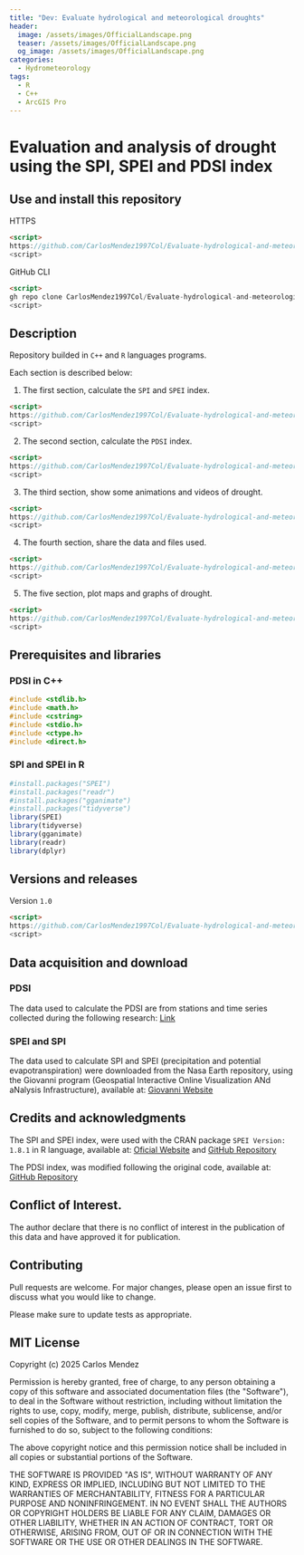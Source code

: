 ```yaml
---
title: "Dev: Evaluate hydrological and meteorological droughts"
header:
  image: /assets/images/OfficialLandscape.png
  teaser: /assets/images/OfficialLandscape.png
  og_image: /assets/images/OfficialLandscape.png
categories:
  - Hydrometeorology
tags:
  - R
  - C++
  - ArcGIS Pro
---
```


# Evaluation and analysis of drought using the SPI, SPEI and PDSI index

## Use and install this repository

HTTPS
```html
<script>
https://github.com/CarlosMendez1997Col/Evaluate-hydrological-and-meteorological-droughts-using-C-and-R.git
<script>
```

GitHub CLI
```html
<script>
gh repo clone CarlosMendez1997Col/Evaluate-hydrological-and-meteorological-droughts-using-C-and-R
<script>
```

## Description

Repository builded in `C++` and `R` languages programs. 

Each section is described below:

1. The first section, calculate the `SPI` and `SPEI` index.
```html
<script>
https://github.com/CarlosMendez1997Col/Evaluate-hydrological-and-meteorological-droughts-using-C-and-R/tree/main/1.%20The%20SPEI%20and%20SPI%20index
<script>
```
2. The second section, calculate the `PDSI` index.
```html
<script>
https://github.com/CarlosMendez1997Col/Evaluate-hydrological-and-meteorological-droughts-using-C-and-R/tree/main/2.%20Palmer%20Drought%20Severity%20Index%20(PDSI)
<script>
```
3. The third section, show some animations and videos of drought.
```html
<script>
https://github.com/CarlosMendez1997Col/Evaluate-hydrological-and-meteorological-droughts-using-C-and-R/tree/main/3.%20Animations%20and%20videos
<script>
```
4. The fourth section, share the data and files used.
```HTML
<script>
https://github.com/CarlosMendez1997Col/Evaluate-hydrological-and-meteorological-droughts-using-C-and-R/tree/main/4.%20Data%20and%20files
<script>
```
5. The five section, plot maps and graphs of drought.
```HTML
<script>
https://github.com/CarlosMendez1997Col/Evaluate-hydrological-and-meteorological-droughts-using-C-and-R/tree/main/5.%20Maps%20and%20graphs
<script>
```
## Prerequisites and libraries

### PDSI in C++

```C++
#include <stdlib.h>
#include <math.h>
#include <cstring>
#include <stdio.h>
#include <ctype.h>
#include <direct.h> 

```
### SPI and SPEI in R

```R
#install.packages("SPEI")
#install.packages("readr")
#install.packages("gganimate")
#install.packages("tidyverse")
library(SPEI)
library(tidyverse)
library(gganimate)
library(readr)
library(dplyr)

```
## Versions and releases

Version `1.0`

```html
<script>
https://github.com/CarlosMendez1997Col/Evaluate-hydrological-and-meteorological-droughts-using-C-and-R/commits/Version1.0
<script>
```

## Data acquisition and download

### PDSI 

The data used to calculate the PDSI are from stations and time series collected during the following research: [Link](https://repository.udistrital.edu.co/items/de3ecda1-01ec-4203-a938-1969240f6d24)

### SPEI and SPI 

The data used to calculate SPI and SPEI (precipitation and potential evapotranspiration) were downloaded from the Nasa Earth repository, using the Giovanni program (Geospatial Interactive Online Visualization ANd aNalysis Infrastructure), available at: [Giovanni Website](https://giovanni.gsfc.nasa.gov/giovanni/)

## Credits and acknowledgments

The SPI and SPEI index, were used with the CRAN package `SPEI Version: 1.8.1` in R language, available at: [Oficial Website](https://cran.r-project.org/web/packages/SPEI/index.html) and [GitHub Repository](https://github.com/sbegueria/SPEI)

The PDSI index, was modified following the original code, available at: [GitHub Repository](https://github.com/cszang/pdsi/blob/master/exec/scpdsi.cpp) 

## Conflict of Interest.

The author declare that there is no conflict of interest in the publication of this data and have approved it for publication.

## Contributing

Pull requests are welcome. For major changes, please open an issue first to discuss what you would like to change.

Please make sure to update tests as appropriate. 

## MIT License

Copyright (c) 2025 Carlos Mendez

Permission is hereby granted, free of charge, to any person obtaining a copy of this software and associated documentation files (the "Software"), to deal in the Software without restriction, including without limitation the rights to use, copy, modify, merge, publish, distribute, sublicense, and/or sell copies of the Software, and to permit persons to whom the Software is furnished to do so, subject to the following conditions:

The above copyright notice and this permission notice shall be included in all copies or substantial portions of the Software.

THE SOFTWARE IS PROVIDED "AS IS", WITHOUT WARRANTY OF ANY KIND, EXPRESS OR IMPLIED, INCLUDING BUT NOT LIMITED TO THE WARRANTIES OF MERCHANTABILITY, FITNESS FOR A PARTICULAR PURPOSE AND NONINFRINGEMENT. IN NO EVENT SHALL THE AUTHORS OR COPYRIGHT HOLDERS BE LIABLE FOR ANY CLAIM, DAMAGES OR OTHER LIABILITY, WHETHER IN AN ACTION OF CONTRACT, TORT OR OTHERWISE, ARISING FROM, OUT OF OR IN CONNECTION WITH THE SOFTWARE OR THE USE OR OTHER DEALINGS IN THE SOFTWARE.
